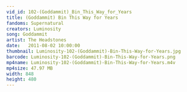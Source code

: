 ```yaml
---
vid_id: 102-(Goddammit)_Bin_This_Way_for_Years
title: (Goddammit) Bin This Way for Years
fandoms: Supernatural
creators: Luminosity
song: Goddammit
artist: The Headstones
date:   2011-08-02 10:00:00
thumbnail: Luminosity-102-(Goddammit)-Bin-This-Way-for-Years.jpg
barcode: Luminosity-102-(Goddammit)-Bin-This-Way-for-Years.png
mp4name: Luminosity-102-(Goddammit)-Bin-This-Way-for-Years.m4v
mp4size: 47.97 MB
width: 848
height: 480
---
```



  